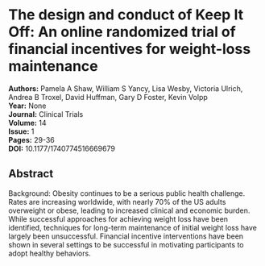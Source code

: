 # The design and conduct of Keep It Off: An online randomized trial of financial incentives for weight-loss maintenance

**Authors:** Pamela A Shaw, William S Yancy, Lisa Wesby, Victoria Ulrich, Andrea B Troxel, David Huffman, Gary D Foster, Kevin Volpp  
**Year:** None  
**Journal:** Clinical Trials  
**Volume:** 14  
**Issue:** 1  
**Pages:** 29-36  
**DOI:** 10.1177/1740774516669679  

## Abstract
Background: Obesity continues to be a serious public health challenge. Rates are increasing worldwide, with nearly 70% of the US adults overweight or obese, leading to increased clinical and economic burden. While successful approaches for achieving weight loss have been identified, techniques for long-term maintenance of initial weight loss have largely been unsuccessful. Financial incentive interventions have been shown in several settings to be successful in motivating participants to adopt healthy behaviors.

